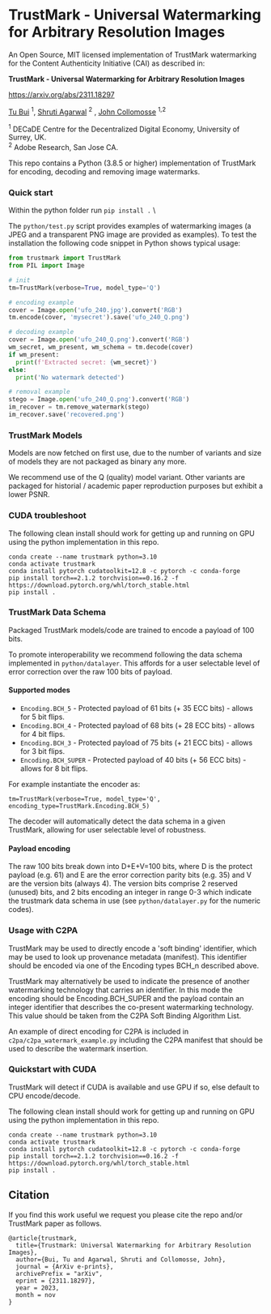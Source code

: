 # TrustMark - Universal Watermarking for Arbitrary Resolution Images

An Open Source, MIT licensed implementation of TrustMark watermarking for the Content Authenticity Initiative (CAI) as described in: 

**TrustMark - Universal Watermarking for Arbitrary Resolution Images**

https://arxiv.org/abs/2311.18297 

[Tu Bui](https://www.surrey.ac.uk/people/tu-bui) <sup>1</sup>, [Shruti Agarwal](https://research.adobe.com/person/shruti-agarwal/)  <sup>2</sup> , [John Collomosse](https://www.collomosse.com)  <sup>1,2</sup> 

<sup>1</sup> DECaDE Centre for the Decentralized Digital Economy, University of Surrey, UK. \
<sup>2</sup> Adobe Research, San Jose CA.


This repo contains a Python (3.8.5 or higher) implementation of TrustMark for  encoding, decoding and removing image watermarks.  


### Quick start 

Within the python folder run `pip install .` \

The `python/test.py` script provides examples of watermarking images (a JPEG and a transparent PNG image are provided as examples).  To test the installation the following code snippet in Python shows typical usage:

```python
from trustmark import TrustMark
from PIL import Image

# init
tm=TrustMark(verbose=True, model_type='Q')

# encoding example
cover = Image.open('ufo_240.jpg').convert('RGB')
tm.encode(cover, 'mysecret').save('ufo_240_Q.png')

# decoding example
cover = Image.open('ufo_240_Q.png').convert('RGB')
wm_secret, wm_present, wm_schema = tm.decode(cover)
if wm_present:
  print(f'Extracted secret: {wm_secret}')
else:
  print('No watermark detected')

# removal example
stego = Image.open('ufo_240_Q.png').convert('RGB')
im_recover = tm.remove_watermark(stego)
im_recover.save('recovered.png')
```


### TrustMark Models

Models are now fetched on first use, due to the number of variants and size of models they are not packaged as binary any more.

We recommend use of the Q (quality) model variant.  Other variants are packaged for historial / academic paper reproduction purposes but exhibit a lower PSNR.

### CUDA troubleshoot

The following clean install should work for getting up and running on GPU using the python implementation in this repo.

```
conda create --name trustmark python=3.10
conda activate trustmark
conda install pytorch cudatoolkit=12.8 -c pytorch -c conda-forge
pip install torch==2.1.2 torchvision==0.16.2 -f https://download.pytorch.org/whl/torch_stable.html
pip install .
```

### TrustMark Data Schema

Packaged TrustMark models/code are trained to encode a payload of 100 bits.  

To promote interoperability we recommend following the data schema implemented in `python/datalayer`.  This affords for a user selectable level of error correction over the raw 100 bits of payload.

#### Supported modes

* `Encoding.BCH_5` - Protected payload of 61 bits (+ 35 ECC bits) - allows for 5 bit flips.
* `Encoding.BCH_4` - Protected payload of 68 bits (+ 28 ECC bits) - allows for 4 bit flips.
* `Encoding.BCH_3` - Protected payload of 75 bits (+ 21 ECC bits) - allows for 3 bit flips.
* `Encoding.BCH_SUPER` - Protected payload of 40 bits (+ 56 ECC bits) - allows for 8 bit flips.

For example instantiate the encoder as:
```
tm=TrustMark(verbose=True, model_type='Q', encoding_type=TrustMark.Encoding.BCH_5)
```

The decoder will automatically detect the data schema in a given TrustMark, allowing for user selectable level of robustness.

#### Payload encoding

The raw 100 bits break down into D+E+V=100 bits, where D is the protect payload (e.g. 61) and E are the error correction parity bits (e.g. 35) and V are the version bits (always 4). The version bits comprise 2 reserved (unused) bits, and 2 bits encoding an integer in range 0-3 which indicate the trustmark data schema in use (see `python/datalayer.py` for the numeric codes).

### Usage with C2PA

TrustMark may be used to directly encode a 'soft binding' identifier, which may be used to look up provenance metadata (manifest). This identifier should be encoded via one of the Encoding types BCH_n described above.

TrustMark may alternatively be used to indicate the presence of another watermarking technology that carries an identifier.  In this mode the encoding should be Encoding.BCH_SUPER and the payload contain an integer identifier that describes the co-present watermarking technology.  This value should be taken from the C2PA Soft Binding Algorithm List.

An example of direct encoding for C2PA is included in `c2pa/c2pa_watermark_example.py` including the C2PA manifest that should be used to describe the watermark insertion.

### Quickstart with CUDA

TrustMark will detect if CUDA is available and use GPU if so, else default to CPU encode/decode.

The following clean install should work for getting up and running on GPU using the python implementation in this repo.

```
conda create --name trustmark python=3.10
conda activate trustmark
conda install pytorch cudatoolkit=12.8 -c pytorch -c conda-forge
pip install torch==2.1.2 torchvision==0.16.2 -f https://download.pytorch.org/whl/torch_stable.html
pip install .
```

## Citation

If you find this work useful we request you please cite the repo and/or TrustMark paper as follows.

```
@article{trustmark,
  title={Trustmark: Universal Watermarking for Arbitrary Resolution Images},
  author={Bui, Tu and Agarwal, Shruti and Collomosse, John},
  journal = {ArXiv e-prints},
  archivePrefix = "arXiv",
  eprint = {2311.18297},
  year = 2023,
  month = nov
}
```


